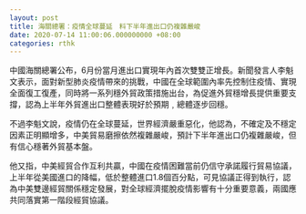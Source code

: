 ```yaml
---
layout: post
title: 海關總署：疫情全球蔓延　料下半年進出口仍複雜嚴峻
date: 2020-07-14 11:00:06.000000000 +08:00
categories: rthk
---
```


中國海關總署公布，6月份當月進出口實現年內首次雙雙正增長。新聞發言人李魁文表示，面對新型肺炎疫情帶來的挑戰，中國在全球範圍內率先控制住疫情、實現全面復工復產，同時將一系列穩外貿政策措施出台，為促進外貿穩增長提供重要支撐，認為上半年外貿進出口整體表現好於預期﹐總體逐步回穩。

不過李魁文說，疫情仍在全球蔓延，世界經濟嚴重惡化，他認為，不確定及不穩定因素正明顯增多，中美貿易磨擦依然複雜嚴峻，預計下半年進出口仍複雜嚴峻，但有信心穩著外貿基本盤。

他又指，中美經貿合作互利共贏，中國在疫情困難當前仍信守承諾履行貿易協議，上半年從美國進口的降幅，低於整體進口1.8個百分點，可見協議正得到執行，認為中美雙邊經貿關係穩定發展，對全球經濟擺脫疫情影響有十分重要意義，兩國應共同落實第一階段經貿協議。
